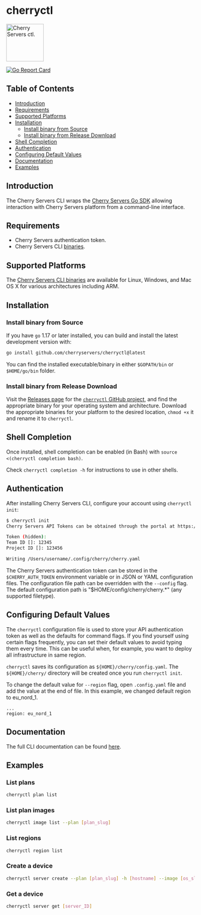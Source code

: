 cherryctl
================
<p align="left">
    <img width="100" height="100" src="https://pbs.twimg.com/profile_images/900630217630285824/p46dA56X_400x400.jpg" alt="Cherry Servers ctl." />
</p>
<p align="left">
  <a href="https://goreportcard.com/report/github.com/cherryservers/cherryctl">
    <img src="https://goreportcard.com/badge/github.com/cherryservers/cherryctl" alt="Go Report Card" />
  </a>
</p>

## Table of Contents

* [Introduction](#introduction)
* [Requirements](#requirements)
* [Supported Platforms](#supported-platforms)
* [Installation](#installation)
  * [Install binary from Source](#install-binary-from-source)
  * [Install binary from Release Download](#install-binary-from-release-download)
* [Shell Completion](#shell-completion)
* [Authentication](#authentication)
* [Configuring Default Values](#configuring-default-values)
* [Documentation](#documentation)
* [Examples](#examples)

## Introduction

The Cherry Servers CLI wraps the [Cherry Servers Go SDK](https://github.com/cherryservers/cherrygo) allowing interaction with Cherry Servers platform from a command-line interface.

## Requirements

* Cherry Servers authentication token.
* Cherry Servers CLI [binaries](https://github.com/cherryservers/cherryctl/releases).

## Supported Platforms

The [Cherry Servers CLI binaries](https://github.com/cherryservers/cherryctl/releases) are available for Linux, Windows, and Mac OS X for various architectures including ARM.

## Installation

### Install binary from Source

If you have `go` 1.17 or later installed, you can build and install the latest development version with:

```sh
go install github.com/cherryservers/cherryctl@latest
```

You can find the installed executable/binary in either `$GOPATH/bin` or `$HOME/go/bin` folder.

### Install binary from Release Download

Visit the [Releases page](https://github.com/cherryservers/cherryctl/releases) for the
[`cherryctl` GitHub project](https://github.com/cherryservers/cherryctl), and find the
appropriate binary for your operating system and architecture. Download the appropriate binaries for your platform to the desired location, `chmod +x` it and rename it to `cherryctl`.

## Shell Completion

Once installed, shell completion can be enabled (in Bash) with `source <(cherryctl completion bash)`.

Check `cherryctl completion -h` for instructions to use in other shells.

## Authentication

After installing Cherry Servers CLI, configure your account using `cherryctl init`:

```bash
$ cherryctl init
Cherry Servers API Tokens can be obtained through the portal at https://portal.cherryservers.com/.

Token (hidden): 
Team ID []: 12345
Project ID []: 123456

Writing /Users/username/.config/cherry/cherry.yaml
```

The Cherry Servers authentication token can be stored in the `$CHERRY_AUTH_TOKEN` environment variable or in JSON or YAML configuration files. The configuration file path can be overridden with the `--config` flag.  The default configuration path is "$HOME/config/cherry/cherry.*" (any supported filetype).

## Configuring Default Values

The `cherryctl` configuration file is used to store your API authentication token as well as the defaults for command flags. If you find yourself using certain flags frequently, you can set their default values to avoid typing them every time. This can be useful when, for example, you want to deploy all infrastructure in same region.

`cherryctl` saves its configuration as `${HOME}/cherry/config.yaml`. The `${HOME}/cherry/` directory will be created once you run `cherryctl init`.

To change the default value for `--region` flag, open `.config.yaml` file and add the value at the end of file. In this example, we changed default region to eu_nord_1.
```
...
region: eu_nord_1
```

## Documentation

The full CLI documentation can be found [here](docs/cherryctl.md).

## Examples

### List plans

```sh
cherryctl plan list
```

### List plan images

```sh
cherryctl image list --plan [plan_slug]
```

### List regions

```sh
cherryctl region list
```

### Create a device

```sh
cherryctl server create --plan [plan_slug] -h [hostname] --image [os_slug] --region [region_slug]
```

### Get a device

```sh
cherryctl server get [server_ID]
```